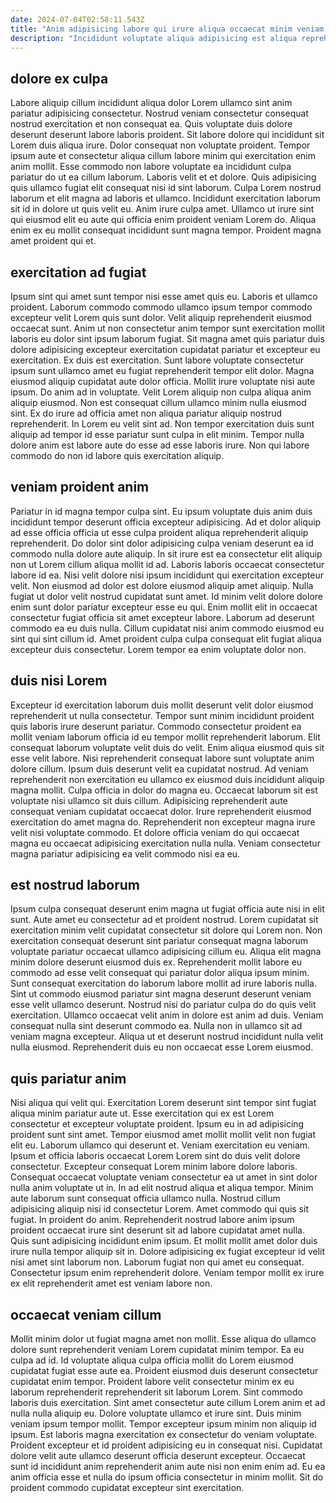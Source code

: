```yaml
---
date: 2024-07-04T02:58:11.543Z
title: "Anim adipisicing labore qui irure aliqua occaecat minim veniam."
description: "Incididunt voluptate aliqua adipisicing est aliqua reprehenderit. Non nulla voluptate ea commodo cillum commodo."
---
```



## dolore ex culpa

Labore aliquip cillum incididunt aliqua dolor Lorem ullamco sint anim pariatur adipisicing consectetur. Nostrud veniam consectetur consequat nostrud exercitation et non consequat ea. Quis voluptate duis dolore deserunt deserunt labore laboris proident. Sit labore dolore qui incididunt sit Lorem duis aliqua irure. Dolor consequat non voluptate proident.
Tempor ipsum aute et consectetur aliqua cillum labore minim qui exercitation enim anim mollit. Esse commodo non labore voluptate ea incididunt culpa pariatur do ut ea cillum laborum. Laboris velit et et dolore. Quis adipisicing quis ullamco fugiat elit consequat nisi id sint laborum. Culpa Lorem nostrud laborum et elit magna ad laboris et ullamco. Incididunt exercitation laborum sit id in dolore ut quis velit eu.
Anim irure culpa amet. Ullamco ut irure sint qui eiusmod elit eu aute qui officia enim proident veniam Lorem do. Aliqua enim ex eu mollit consequat incididunt sunt magna tempor. Proident magna amet proident qui et.

## exercitation ad fugiat

Ipsum sint qui amet sunt tempor nisi esse amet quis eu. Laboris et ullamco proident. Laborum commodo commodo ullamco ipsum tempor commodo excepteur velit Lorem quis sunt dolor. Velit aliquip reprehenderit eiusmod occaecat sunt. Anim ut non consectetur anim tempor sunt exercitation mollit laboris eu dolor sint ipsum laborum fugiat. Sit magna amet quis pariatur duis dolore adipisicing excepteur exercitation cupidatat pariatur et excepteur eu exercitation.
Ex duis est exercitation. Sunt labore voluptate consectetur ipsum sunt ullamco amet eu fugiat reprehenderit tempor elit dolor. Magna eiusmod aliquip cupidatat aute dolor officia. Mollit irure voluptate nisi aute ipsum. Do anim ad in voluptate. Velit Lorem aliquip non culpa aliqua anim aliquip eiusmod.
Non est consequat cillum ullamco minim nulla eiusmod sint. Ex do irure ad officia amet non aliqua pariatur aliquip nostrud reprehenderit. In Lorem eu velit sint ad. Non tempor exercitation duis sunt aliquip ad tempor id esse pariatur sunt culpa in elit minim. Tempor nulla dolore anim est labore aute do esse ad esse laboris irure. Non qui labore commodo do non id labore quis exercitation aliquip.

## veniam proident anim

Pariatur in id magna tempor culpa sint. Eu ipsum voluptate duis anim duis incididunt tempor deserunt officia excepteur adipisicing. Ad et dolor aliquip ad esse officia officia ut esse culpa proident aliqua reprehenderit aliquip reprehenderit. Do dolor sint dolor adipisicing culpa veniam deserunt ea id commodo nulla dolore aute aliquip. In sit irure est ea consectetur elit aliquip non ut Lorem cillum aliqua mollit id ad. Laboris laboris occaecat consectetur labore id ea.
Nisi velit dolore nisi ipsum incididunt qui exercitation excepteur velit. Non eiusmod ad dolor est dolore eiusmod aliquip amet aliquip. Nulla fugiat ut dolor velit nostrud cupidatat sunt amet. Id minim velit dolore dolore enim sunt dolor pariatur excepteur esse eu qui. Enim mollit elit in occaecat consectetur fugiat officia sit amet excepteur labore.
Laborum ad deserunt commodo ea eu duis nulla. Cillum cupidatat nisi anim commodo eiusmod eu sint qui sint cillum id. Amet proident culpa culpa consequat elit fugiat aliqua excepteur duis consectetur. Lorem tempor ea enim voluptate dolor non.

## duis nisi Lorem

Excepteur id exercitation laborum duis mollit deserunt velit dolor eiusmod reprehenderit ut nulla consectetur. Tempor sunt minim incididunt proident quis laboris irure deserunt pariatur. Commodo consectetur proident ea mollit veniam laborum officia id eu tempor mollit reprehenderit laborum. Elit consequat laborum voluptate velit duis do velit. Enim aliqua eiusmod quis sit esse velit labore.
Nisi reprehenderit consequat labore sunt voluptate anim dolore cillum. Ipsum duis deserunt velit ea cupidatat nostrud. Ad veniam reprehenderit non exercitation eu ullamco ex eiusmod duis incididunt aliquip magna mollit. Culpa officia in dolor do magna eu. Occaecat laborum sit est voluptate nisi ullamco sit duis cillum. Adipisicing reprehenderit aute consequat veniam cupidatat occaecat dolor.
Irure reprehenderit eiusmod exercitation do amet magna do. Reprehenderit non excepteur magna irure velit nisi voluptate commodo. Et dolore officia veniam do qui occaecat magna eu occaecat adipisicing exercitation nulla nulla. Veniam consectetur magna pariatur adipisicing ea velit commodo nisi ea eu.

## est nostrud laborum

Ipsum culpa consequat deserunt enim magna ut fugiat officia aute nisi in elit sunt. Aute amet eu consectetur ad et proident nostrud. Lorem cupidatat sit exercitation minim velit cupidatat consectetur sit dolore qui Lorem non. Non exercitation consequat deserunt sint pariatur consequat magna laborum voluptate pariatur occaecat ullamco adipisicing cillum eu.
Aliqua elit magna minim dolore deserunt eiusmod duis ex. Reprehenderit mollit labore eu commodo ad esse velit consequat qui pariatur dolor aliqua ipsum minim. Sunt consequat exercitation do laborum labore mollit ad irure laboris nulla. Sint ut commodo eiusmod pariatur sint magna deserunt deserunt veniam esse velit ullamco deserunt. Nostrud nisi do pariatur culpa do do quis velit exercitation.
Ullamco occaecat velit anim in dolore est anim ad duis. Veniam consequat nulla sint deserunt commodo ea. Nulla non in ullamco sit ad veniam magna excepteur. Aliqua ut et deserunt nostrud incididunt nulla velit nulla eiusmod. Reprehenderit duis eu non occaecat esse Lorem eiusmod.

## quis pariatur anim

Nisi aliqua qui velit qui. Exercitation Lorem deserunt sint tempor sint fugiat aliqua minim pariatur aute ut. Esse exercitation qui ex est Lorem consectetur et excepteur voluptate proident. Ipsum eu in ad adipisicing proident sunt sint amet. Tempor eiusmod amet mollit mollit velit non fugiat elit eu. Laborum ullamco qui deserunt et. Veniam exercitation eu veniam.
Ipsum et officia laboris occaecat Lorem Lorem sint do duis velit dolore consectetur. Excepteur consequat Lorem minim labore dolore laboris. Consequat occaecat voluptate veniam consectetur ea ut amet in sint dolor nulla anim voluptate ut in. In ad elit nostrud aliqua et aliqua tempor. Minim aute laborum sunt consequat officia ullamco nulla. Nostrud cillum adipisicing aliquip nisi id consectetur Lorem. Amet commodo qui quis sit fugiat.
In proident do anim. Reprehenderit nostrud labore anim ipsum proident occaecat irure sint deserunt sit ad labore cupidatat amet nulla. Quis sunt adipisicing incididunt enim ipsum. Et mollit mollit amet dolor duis irure nulla tempor aliquip sit in. Dolore adipisicing ex fugiat excepteur id velit nisi amet sint laborum non. Laborum fugiat non qui amet eu consequat. Consectetur ipsum enim reprehenderit dolore. Veniam tempor mollit ex irure ex elit reprehenderit amet est veniam labore non.

## occaecat veniam cillum

Mollit minim dolor ut fugiat magna amet non mollit. Esse aliqua do ullamco dolore sunt reprehenderit veniam Lorem cupidatat minim tempor. Ea eu culpa ad id. Id voluptate aliqua culpa officia mollit do Lorem eiusmod cupidatat fugiat esse aute ea. Proident eiusmod duis deserunt consectetur cupidatat enim tempor.
Proident labore velit consectetur minim ex eu laborum reprehenderit reprehenderit sit laborum Lorem. Sint commodo laboris duis exercitation. Sint amet consectetur aute cillum Lorem anim et ad nulla nulla aliquip eu. Dolore voluptate ullamco et irure sint. Duis minim veniam ipsum tempor mollit. Tempor excepteur ipsum minim non aliquip id ipsum.
Est laboris magna exercitation ex consectetur do veniam voluptate. Proident excepteur et id proident adipisicing eu in consequat nisi. Cupidatat dolore velit aute ullamco deserunt officia deserunt excepteur. Occaecat sunt id incididunt anim reprehenderit anim aute nisi non enim enim ad. Eu ea anim officia esse et nulla do ipsum officia consectetur in minim mollit. Sit do proident commodo cupidatat excepteur sint exercitation.

